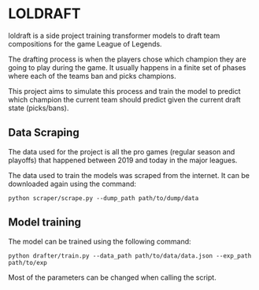 # LOLDRAFT

loldraft is a side project training transformer models to draft team compositions for the game League of Legends.

The drafting process is when the players chose which champion they are going to play during the game. It usually happens in a finite set of phases where each of the teams ban and picks champions. 

This project aims to simulate this process and train the model to predict which champion the current team should predict given the current draft state (picks/bans).

## Data Scraping

The data used for the project is all the pro games (regular season and playoffs) that happened between 2019 and today in the major leagues. 

The data used to train the models was scraped from the internet. It can be downloaded again using the command:
```
python scraper/scrape.py --dump_path path/to/dump/data
```
## Model training

The model can be trained using the following command:

```
python drafter/train.py --data_path path/to/data/data.json --exp_path path/to/exp
```
Most of the parameters can be changed when calling the script. 